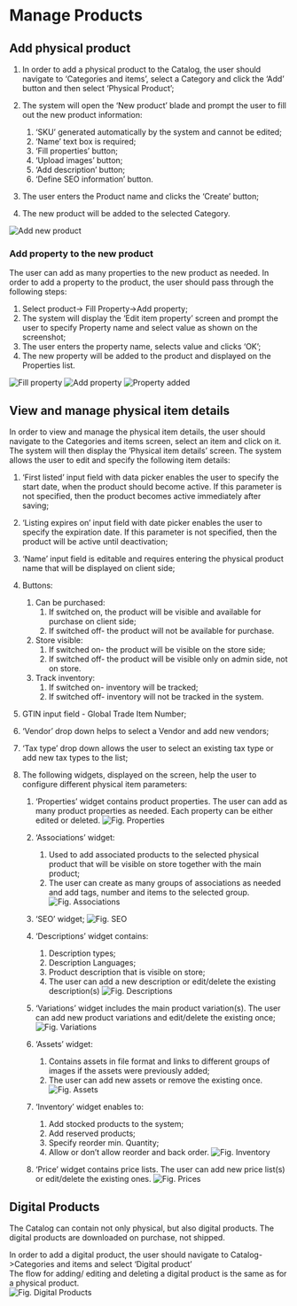 # Manage Products 

## Add physical product

1. In order to add a physical product to the Catalog, the user should navigate to ‘Categories and items’, select a Category and click the ‘Add’ button and then select ‘Physical Product’; 
1. The system will open the ‘New product’ blade and prompt the user to fill out the new product information:  

     1. ‘SKU’ generated automatically by the system and cannot be edited;
     1. ‘Name’ text box is required;
     1. ‘Fill properties’ button;
     1. ‘Upload images’ button;
     1. ‘Add description’ button;
     1. ‘Define SEO information’ button.  

1. The user enters the Product name and clicks the ‘Create’ button;
1. The new product will be added to the selected Category.

![Add new product](media/screen-new-product-added.png)

### Add property to the new product

The user can add as many properties to the new product as needed. In order to add a property to the product, the user should pass through the following steps:

1. Select product-> Fill Property->Add property;
1. The system will display the ‘Edit item property’ screen and prompt the user to specify Property name and select value as shown on the screenshot;
1. The user enters the property name, selects value and clicks ‘OK’;
1. The new property will be added to the product and displayed on the Properties list.

![Fill property](media/screen-fill-property.png)
![Add property](media/screen-add-property.png)
![Property added](media/screen-property-added-to-new-product.png)

## View and manage physical item details

In order to view and manage the physical item details, the user should navigate to the Categories and items screen, select an item and click on it. The system will then display the ‘Physical item details’ screen. The system allows the user to edit and specify the following item details:  

1. ‘First listed’ input field with data picker enables the user to specify the start date, when the product should become active. If this parameter is not specified, then the product becomes active immediately after saving;
1. ‘Listing expires on’ input field with date picker enables the user to specify the expiration date. If this parameter is not specified, then the product will be active until deactivation;  

1. ‘Name’ input field is editable and requires entering the physical product name that will be displayed on client side;
1. Buttons:  
     1. Can be purchased:
         1. If switched on, the product will be visible and available for purchase on client side;
         1. If switched off- the product will not be available for purchase.
     1. Store visible:
         1. If switched on- the product will be visible on the store side;
         1. If switched off- the product will be visible only on admin side, not on store.
     1. Track inventory:
         1. If switched on- inventory will be tracked;
         1. If switched off- inventory will not be tracked in the system.
1. GTIN input field - Global Trade Item Number;
1. ‘Vendor’ drop down helps to select a Vendor and add new vendors;
1. ‘Tax type’ drop down allows the user to select an existing tax type or add new tax types to the list;
1. The following widgets, displayed on the screen, help the user to configure different physical item parameters:
     1. ‘Properties’ widget contains product properties. The user can add as many product properties as needed. Each property can be
     either edited or deleted.
     ![Fig. Properties](media/screen-properties-widget.png)
     1. ‘Associations’ widget:

         1. Used to add associated products to the selected physical product that will be visible on store together with the main product;
         1. The user can create as many groups of associations as needed and add tags, number and items to the selected group. ![Fig. Associations](media/screen-associations-widget.png)
     1. ‘SEO’ widget; ![Fig. SEO](media/screen-seo-widget.png)
     1. ‘Descriptions’ widget contains:
          1. Description types;
          1. Description Languages;
          1. Product description that is visible on store;
          1. The user can add a new description or edit/delete the existing description(s) ![Fig. Descriptions](media/screen-descriptions-widget.png)
     1. ‘Variations’ widget includes the main product variation(s). The user can add new product variations and edit/delete the existing once; ![Fig. Variations](media/screen-variations-widget.png)
     1. ‘Assets’ widget:
         1. Contains assets in file format and links to different groups of images if the assets were previously added;  
         1. The user can add new assets or remove the existing once.  ![Fig. Assets](media/screen-assets-widget.png)
     1. ‘Inventory’ widget enables to:
          1. Add stocked products to the system;
          1. Add reserved products;
          1. Specify reorder min. Quantity;
          1. Allow or don’t allow reorder and back order. ![Fig. Inventory](media/screen-inventory-widget.png)
     1. ‘Price’ widget contains price lists. The user can add new price list(s) or edit/delete the existing ones. ![Fig. Prices](media/screen-price-widget.png)

## Digital Products

The Catalog can contain not only physical, but also digital products. The digital products are downloaded on purchase, not shipped.  

In order to add a digital product, the user should navigate to Catalog->Categories and items and select ‘Digital product’  
The flow for adding/ editing and deleting a digital product is the same as for a physical product.  
![Fig. Digital Products](media/screen-digital-product.png)
